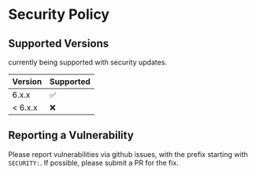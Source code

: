 # Security Policy

## Supported Versions

currently being supported with security updates.

| Version | Supported          |
| ------- | ------------------ |
| 6.x.x   | :white_check_mark: |
| < 6.x.x | :x:                |

## Reporting a Vulnerability

Please report vulnerabilities via github issues, with the prefix starting with `SECURITY:`. If possible, please submit a PR for the fix.

